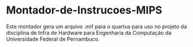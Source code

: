 # Montador-de-Instrucoes-MIPS
Este montador gera um arquivo .mif para o quartus para uso no projeto da disciplina de Infra de Hardware para Engenharia da Computação da Universidade Federal de Pernambuco. 
